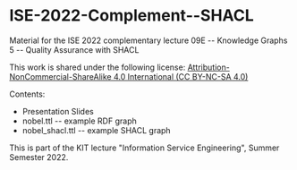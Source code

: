 # ISE-2022-Complement--SHACL
Material for the ISE 2022 complementary lecture 09E -- Knowledge Graphs 5 -- Quality Assurance with SHACL

This work is shared under the following license: 
[Attribution-NonCommercial-ShareAlike 4.0 International (CC BY-NC-SA 4.0)](https://creativecommons.org/licenses/by-nc-sa/4.0/)

Contents:
- Presentation Slides
- nobel.ttl -- example RDF graph 
- nobel_shacl.ttl -- example SHACL graph 

This is part of the KIT lecture "Information Service Engineering", Summer Semester 2022.
